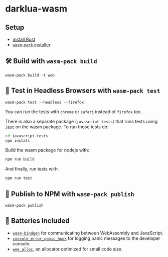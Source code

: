 <h1>darklua-wasm</h1>

## Setup

- [install Rust](https://www.rust-lang.org/tools/install)
- [`wasm-pack` installer](https://rustwasm.github.io/wasm-pack/installer/)

## 🛠️ Build with `wasm-pack build`

```
wasm-pack build -t web
```

## 🔬 Test in Headless Browsers with `wasm-pack test`

```
wasm-pack test --headless --firefox
```

You can run the tests with `chrome` or `safari` instead of `firefox` too.

There is also a separate package (`javascript-tests`) that runs tests using [`Jest`](jestjs.io/) on the wasm package. To run those tests do:

```bash
cd javascript-tests
npm install
```

Build the wasm package for nodejs with:

```bash
npm run build
```

And finally, run tests with:

```bash
npm run test
```

## 🎁 Publish to NPM with `wasm-pack publish`

```
wasm-pack publish
```

## 🔋 Batteries Included

- [`wasm-bindgen`](https://github.com/rustwasm/wasm-bindgen) for communicating
  between WebAssembly and JavaScript.
- [`console_error_panic_hook`](https://github.com/rustwasm/console_error_panic_hook)
  for logging panic messages to the developer console.
- [`wee_alloc`](https://github.com/rustwasm/wee_alloc), an allocator optimized
  for small code size.
